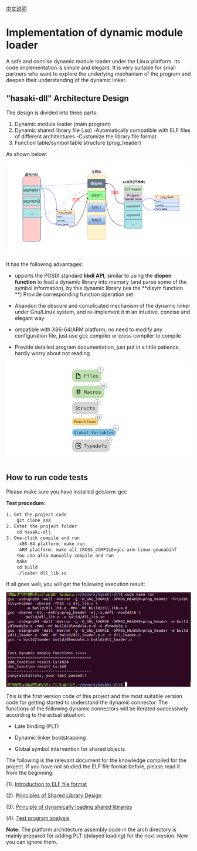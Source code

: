 [中文说明](./doc/Ch_REMEAD.md)

# Implementation of dynamic module loader

A safe and concise dynamic module loader under the Linux platform. Its code implementation is simple and elegant. It is very suitable for small partners who want to explore the underlying mechanism of the program and deepen their understanding of the dynamic linker.

## "hasaki-dll" Architecture Design

The design is divided into three parts:

1. Dynamic module loader (main program)
2. Dynamic shared library file (.so)
    -Automatically compatible with ELF files of different architectures
    -Customize the library file format
3. Function table/symbol table structure (prog_header)

As shown below:

![](picture/arch.png)

It has the following advantages:

- upports the POSIX standard **libdl API**, similar to using the **dlopen function** to load a dynamic library into memory (and parse some of the symbol information), by this dynamic library (via the **dlsym function **) Provide corresponding function operation set

- Abandon the obscure and complicated mechanism of the dynamic linker under Gnu/Linux system, and re-implement it in an intuitive, concise and elegant way

- ompatible with X86-64/ARM platform, no need to modify any configuration file, just use gcc compiler or cross compiler to compile

- Provide detailed program documentation, just put in a little patience, hardly worry about not reading

![](picture/all.png)

## How to run code tests
Please make sure you have installed gcc/arm-gcc

**Test procedure:**
```
1. Get the project code
    git clone XXX
2. Enter the project folder
    cd hasaki-dll
3. One-click compile and run
    -x86-64 platform: make run
    -ARM platform: make all CROSS_COMPILE=gcc-arm-linux-gnueabihf
    You can also manually compile and run
    make
    cd build
    ./loader dll_lib.so
```

If all goes well, you will get the following execution result:

![](picture/x86_64-test.png)


This is the first version code of this project and the most suitable version code for getting started to understand the dynamic connector.
The functions of the following dynamic connectors will be iterated successively according to the actual situation:

- Late binding (PLT)

- Dynamic linker bootstrapping

- Global symbol intervention for shared objects


The following is the relevant document for the knowledge compiled for the project. If you have not studied the ELF file format before, please read it from the beginning:

(1). [Introduction to ELF file format](./En_doc/ELF_file_format_intro.md)

(2). [Principles of Shared Library Design](./En_doc/Principles_of_Shared_Library_Design.md)

(3). [Principle of dynamically loading shared libraries](./En_doc/loading_shared_libraries.md)

(4). [Test program analysis](./En_doc/test_program_analysis.md)



**Note:** The platform architecture assembly code in the arch directory is mainly prepared for adding PLT (delayed loading) for the next version. Now you can ignore them.
